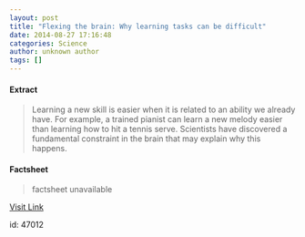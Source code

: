 ```yaml
---
layout: post
title: "Flexing the brain: Why learning tasks can be difficult"
date: 2014-08-27 17:16:48
categories: Science
author: unknown author
tags: []
---
```



#### Extract
>Learning a new skill is easier when it is related to an ability we already have. For example, a trained pianist can learn a new melody easier than learning how to hit a tennis serve. Scientists have discovered a fundamental constraint in the brain that may explain why this happens.

#### Factsheet
>factsheet unavailable

[Visit Link](http://feeds.sciencedaily.com/~r/sciencedaily/~3/OgcI3UvKAlQ/140827131648.htm)

id:   47012
